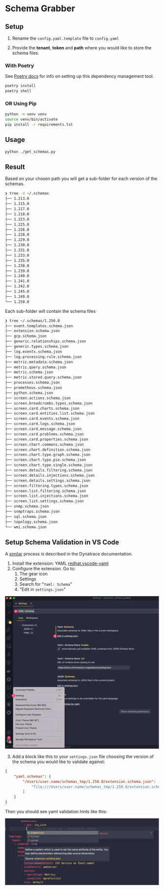 # Schema Grabber


## Setup

1. Rename the `config.yaml.template` file to `config.yaml` 

2. Provide the **tenant**, **token** and **path** where you would like to store the schema files.
   
### With Poetry 

See [Poetry docs](https://python-poetry.org/docs/) for info on setting up this dependency management tool.

```zsh
poetry install
poetry shell
```

### OR Using Pip 

```zsh
python -m venv venv
source venv/bin/activate
pip install -r requirements.txt
```


## Usage

```zsh
python ./get_schemas.py
```

## Result

Based on your chosen path you will get a sub-folder for each version of the schemas.

```zsh
❯ tree -d ~/.schemas
├── 1.213.0
├── 1.215.0
├── 1.217.0
├── 1.218.0
├── 1.223.0
├── 1.225.0
├── 1.226.0
├── 1.228.0
├── 1.229.0
├── 1.230.0
├── 1.231.0
├── 1.233.0
├── 1.235.0
├── 1.238.0
├── 1.239.0
├── 1.240.0
├── 1.241.0
├── 1.242.0
├── 1.245.0
├── 1.249.0
└── 1.250.0
```

Each sub-folder will contain the schema files

```zsh
❯ tree ~/.schemas/1.250.0
├── event.templates.schema.json
├── extension.schema.json
├── gcp.schema.json
├── generic.relationships.schema.json
├── generic.types.schema.json
├── log.events.schema.json
├── log.processing.rule.schema.json
├── metric.metadata.schema.json
├── metric.query.schema.json
├── metric.schema.json
├── metric.stored.query.schema.json
├── processes.schema.json
├── prometheus.schema.json
├── python.schema.json
├── screen.actions.schema.json
├── screen.breadcrumbs.types.schema.json
├── screen.card.charts.schema.json
├── screen.card.entities.list.schema.json
├── screen.card.events.schema.json
├── screen.card.logs.schema.json
├── screen.card.message.schema.json
├── screen.card.problems.schema.json
├── screen.card.properties.schema.json
├── screen.chart.commons.schema.json
├── screen.chart.definition.schema.json
├── screen.chart.type.graph.schema.json
├── screen.chart.type.pie.schema.json
├── screen.chart.type.single.schema.json
├── screen.details.filtering.schema.json
├── screen.details.injections.schema.json
├── screen.details.settings.schema.json
├── screen.filtering.types.schema.json
├── screen.list.filtering.schema.json
├── screen.list.injections.schema.json
├── screen.list.settings.schema.json
├── snmp.schema.json
├── snmptraps.schema.json
├── sql.schema.json
├── topology.schema.json
└── wmi.schema.json
```

## Setup Schema Validation in VS Code

A [similar](https://www.dynatrace.com/support/help/extend-dynatrace/extensions20/extension-yaml_) process is described in the Dynatrace documentation. 

1. Install the extension: YAML [redhat.vscode-yaml](https://marketplace.visualstudio.com/items?itemName=redhat.vscode-yaml)
2. Configure the extension. Go to:
   1. The gear icon
   2. Settings
   3. Search for "`Yaml: Schema`"
   4. "Edit in `settings.json`"


![Settings](assets/yaml_config.png)

3. Add a block like this to your `settings.json` file choosing the version of the schema you would like to validate against:

```json
{
    "yaml.schemas": {
        "/Users/user.name/schemas_tmp/1.250.0/extension.schema.json": [
            "file:///Users/user.name/schemas_tmp/1.250.0/extension.schema.json"
        ]
    }
}
```

Then you should see yaml validation hints like this:

![Hints](assets/yaml_validation.png)